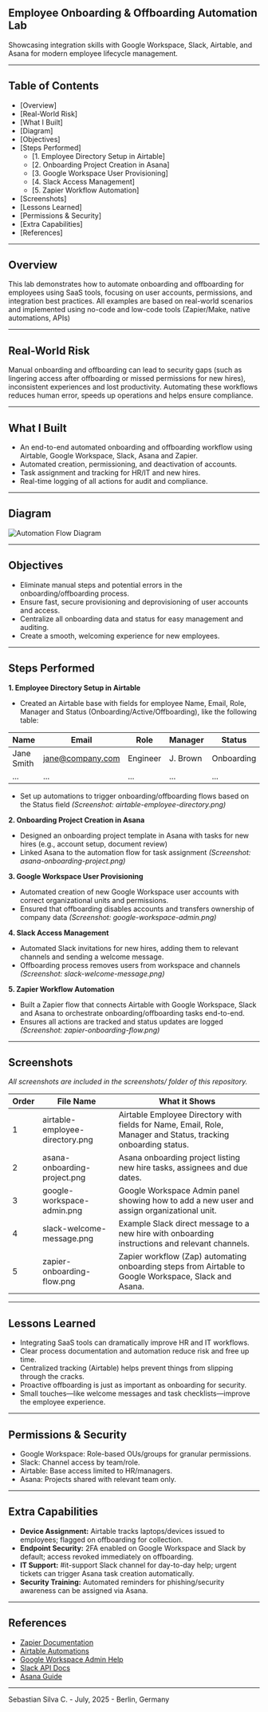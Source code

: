 ## Employee Onboarding & Offboarding Automation Lab

Showcasing integration skills with Google Workspace, Slack, Airtable, and Asana for modern employee lifecycle management.

---

## Table of Contents

- [Overview]
- [Real-World Risk]
- [What I Built]
- [Diagram]
- [Objectives]
- [Steps Performed]
  - [1. Employee Directory Setup in Airtable]
  - [2. Onboarding Project Creation in Asana]
  - [3. Google Workspace User Provisioning]
  - [4. Slack Access Management]
  - [5. Zapier Workflow Automation]
- [Screenshots]
- [Lessons Learned]
- [Permissions & Security]
- [Extra Capabilities]
- [References]

---

## Overview

This lab demonstrates how to automate onboarding and offboarding for employees using SaaS tools, focusing on user accounts, permissions, and integration best practices. All examples are based on real-world scenarios and implemented using no-code and low-code tools (Zapier/Make, native automations, APIs)

---

## Real-World Risk

Manual onboarding and offboarding can lead to security gaps (such as lingering access after offboarding or missed permissions for new hires), inconsistent experiences and lost productivity. Automating these workflows reduces human error, speeds up operations and helps ensure compliance.

---

## What I Built

- An end-to-end automated onboarding and offboarding workflow using Airtable, Google Workspace, Slack, Asana and Zapier.
- Automated creation, permissioning, and deactivation of accounts.
- Task assignment and tracking for HR/IT and new hires.
- Real-time logging of all actions for audit and compliance.

---

## Diagram

![Automation Flow Diagram](./diagram.png)

---

## Objectives

- Eliminate manual steps and potential errors in the onboarding/offboarding process.
- Ensure fast, secure provisioning and deprovisioning of user accounts and access.
- Centralize all onboarding data and status for easy management and auditing.
- Create a smooth, welcoming experience for new employees.

---

## Steps Performed

**1. Employee Directory Setup in Airtable**
   - Created an Airtable base with fields for employee Name, Email, Role, Manager and Status (Onboarding/Active/Offboarding), like the following table:
     
   | Name        | Email             | Role      | Manager   | Status        |
   |-------------|-------------------|-----------|-----------|---------------|
   | Jane Smith  | jane@company.com  | Engineer  | J. Brown  | Onboarding    |
   | ...         | ...               | ...       | ...       | ...           |

   - Set up automations to trigger onboarding/offboarding flows based on the Status field *(Screenshot: airtable-employee-directory.png)*

**2. Onboarding Project Creation in Asana**
   - Designed an onboarding project template in Asana with tasks for new hires (e.g., account setup, document review)
   - Linked Asana to the automation flow for task assignment *(Screenshot: asana-onboarding-project.png)*

**3. Google Workspace User Provisioning**
   - Automated creation of new Google Workspace user accounts with correct organizational units and permissions.
   - Ensured that offboarding disables accounts and transfers ownership of company data *(Screenshot: google-workspace-admin.png)*

**4. Slack Access Management**
   - Automated Slack invitations for new hires, adding them to relevant channels and sending a welcome message.
   - Offboarding process removes users from workspace and channels *(Screenshot: slack-welcome-message.png)*

**5. Zapier Workflow Automation**
   - Built a Zapier flow that connects Airtable with Google Workspace, Slack and Asana to orchestrate onboarding/offboarding tasks end-to-end.
   - Ensures all actions are tracked and status updates are logged *(Screenshot: zapier-onboarding-flow.png)*

---

## Screenshots

*All screenshots are included in the screenshots/ folder of this repository.*

| Order | File Name                        | What it Shows                                                                                                   |
|-------|----------------------------------|-----------------------------------------------------------------------------------------------------------------|
| 1     | airtable-employee-directory.png  | Airtable Employee Directory with fields for Name, Email, Role, Manager and Status, tracking onboarding status.  |
| 2     | asana-onboarding-project.png     | Asana onboarding project listing new hire tasks, assignees and due dates.                                       |
| 3     | google-workspace-admin.png       | Google Workspace Admin panel showing how to add a new user and assign organizational unit.                      |
| 4     | slack-welcome-message.png        | Example Slack direct message to a new hire with onboarding instructions and relevant channels.                  |
| 5     | zapier-onboarding-flow.png       | Zapier workflow (Zap) automating onboarding steps from Airtable to Google Workspace, Slack and Asana.           |

---

## Lessons Learned

- Integrating SaaS tools can dramatically improve HR and IT workflows.
- Clear process documentation and automation reduce risk and free up time.
- Centralized tracking (Airtable) helps prevent things from slipping through the cracks.
- Proactive offboarding is just as important as onboarding for security.
- Small touches—like welcome messages and task checklists—improve the employee experience.

---

## Permissions & Security

- Google Workspace: Role-based OUs/groups for granular permissions.  
- Slack: Channel access by team/role.  
- Airtable: Base access limited to HR/managers.  
- Asana: Projects shared with relevant team only.

---

## Extra Capabilities

- **Device Assignment:** Airtable tracks laptops/devices issued to employees; flagged on offboarding for collection.
- **Endpoint Security:** 2FA enabled on Google Workspace and Slack by default; access revoked immediately on offboarding.
- **IT Support:** #it-support Slack channel for day-to-day help; urgent tickets can trigger Asana task creation automatically.
- **Security Training:** Automated reminders for phishing/security awareness can be assigned via Asana.

---

## References

- [Zapier Documentation](https://zapier.com/help/)
- [Airtable Automations](https://support.airtable.com/docs/automations-overview)
- [Google Workspace Admin Help](https://support.google.com/a/)
- [Slack API Docs](https://api.slack.com/)
- [Asana Guide](https://asana.com/guide)

---

Sebastian Silva C. - July, 2025 - Berlin, Germany
